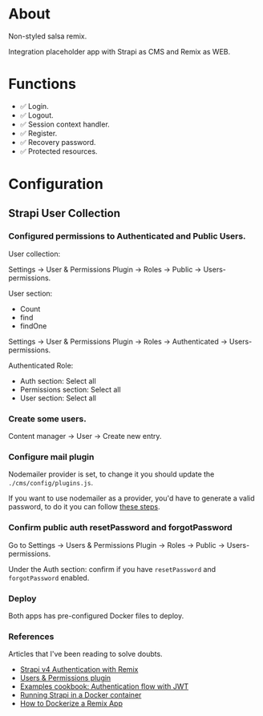# About

Non-styled salsa remix.

Integration placeholder app with Strapi as CMS and Remix as WEB.

# Functions

- ✅ Login.
- ✅ Logout.
- ✅ Session context handler.
- ✅ Register.
- ✅ Recovery password.
- ✅ Protected resources.

# Configuration

## Strapi User Collection

### Configured permissions to Authenticated and Public Users.

User collection:

Settings -> User & Permissions Plugin -> Roles -> Public -> Users-permissions.

User section:

- Count
- find
- findOne

Settings -> User & Permissions Plugin -> Roles -> Authenticated -> Users-permissions.

Authenticated Role:

- Auth section: Select all
- Permissions section: Select all
- User section: Select all

### Create some users.

Content manager -> User -> Create new entry.

### Configure mail plugin

Nodemailer provider is set, to change it you should update the `./cms/config/plugins.js`.

If you want to use nodemailer as a provider, you'd have to generate a valid password, to do it you can follow [these steps](https://stackoverflow.com/a/72477193/9538308).

### Confirm public auth resetPassword and forgotPassword

Go to Settings -> Users & Permissions Plugin -> Roles -> Public -> Users-permissions.

Under the Auth section: confirm if you have `resetPassword` and `forgotPassword` enabled.

### Deploy

Both apps has pre-configured Docker files to deploy.

### References

Articles that I've been reading to solve doubts.

- [Strapi v4 Authentication with Remix](https://strapi.io/blog/strapi-v4-authentication-with-remix)
- [Users & Permissions plugin](https://docs.strapi.io/dev-docs/plugins/users-permissions#authentication)
- [Examples cookbook: Authentication flow with JWT](https://docs.strapi.io/dev-docs/backend-customization/examples/authentication)
- [Running Strapi in a Docker container](https://docs.strapi.io/dev-docs/installation/docker)
- [How to Dockerize a Remix App](https://hannadrehman.com/blog/how-to-dockerize-a-remix-run-app)
